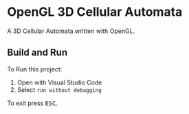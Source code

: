 # OpenGL 3D Cellular Automata

A 3D Cellular Automata written with OpenGL.

## Build and Run

To Run this project:

1. Open with Visual Studio Code
2. Select `run without debugging`

To exit press <kbd>ESC</kbd>.
